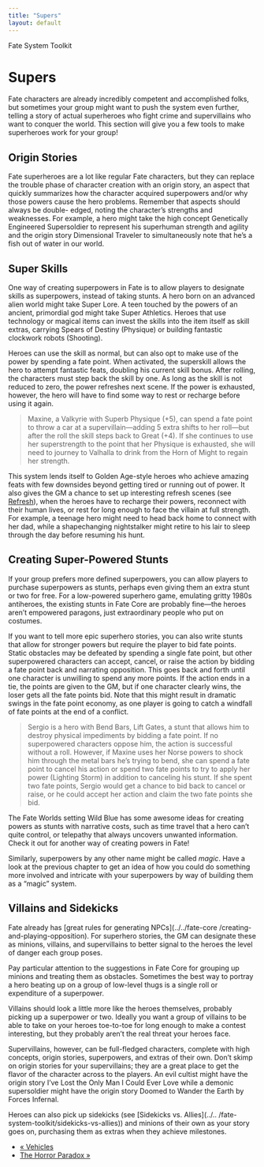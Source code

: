 ```yaml
---
title: "Supers"
layout: default
---
```

    
Fate System Toolkit

#  Supers

Fate characters are already incredibly competent and accomplished folks, but
sometimes your group might want to push the system even further, telling a
story of actual superheroes who fight crime and supervillains who want to
conquer the world. This section will give you a few tools to make superheroes
work for your group!

## Origin Stories

Fate superheroes are a lot like regular Fate characters, but they can replace
the trouble phase of character creation with an origin story, an aspect that
quickly summarizes how the character acquired superpowers and/or why those
powers cause the hero problems. Remember that aspects should always be double-
edged, noting the character’s strengths and weaknesses. For example, a hero
might take the high concept <span class="aspect">Genetically Engineered
Supersoldier</span> to represent his superhuman strength and agility and the
origin story <span class="aspect">Dimensional Traveler</span> to simultaneously note
that he’s a fish out of water in our world.

## Super Skills

One way of creating superpowers in Fate is to allow players to designate
skills as superpowers, instead of taking stunts. A hero born on an advanced
alien world might take Super Lore. A teen touched by the powers of an ancient,
primordial god might take Super Athletics. Heroes that use technology or
magical items can invest the skills into the item itself as skill extras,
carrying Spears of Destiny (Physique) or building fantastic clockwork robots
(Shooting).

Heroes can use the skill as normal, but can also opt to make use of the power
by spending a fate point. When activated, the superskill allows the hero to
attempt fantastic feats, doubling his current skill bonus. After rolling, the
characters must step back the skill by one. As long as the skill is not
reduced to zero, the power refreshes next scene. If the power is exhausted,
however, the hero will have to find some way to rest or recharge before using
it again.

> Maxine, a Valkyrie with Superb Physique (+5), can spend a fate point to
throw a car at a supervillain—adding 5 extra shifts to her roll—but after the
roll the skill steps back to Great (+4). If she continues to use her
superstrength to the point that her Physique is exhausted, she will need to
journey to Valhalla to drink from the Horn of Might to regain her strength.

This system lends itself to Golden Age-style heroes who achieve amazing feats
with few downsides beyond getting tired or running out of power. It also gives
the GM a chance to set up interesting refresh scenes (see [Refresh](../../fate-system-toolkit/refresh)), when the heroes have to recharge their
powers, reconnect with their human lives, or rest for long enough to face the
villain at full strength. For example, a teenage hero might need to head back
home to connect with her dad, while a shapechanging nightstalker might retire
to his lair to sleep through the day before resuming his hunt.

## Creating Super-Powered Stunts

If your group prefers more defined superpowers, you can allow players to
purchase superpowers as stunts, perhaps even giving them an extra stunt or two
for free. For a low-powered superhero game, emulating gritty 1980s antiheroes,
the existing stunts in Fate Core are probably fine—the heroes aren’t empowered
paragons, just extraordinary people who put on costumes.

If you want to tell more epic superhero stories, you can also write stunts
that allow for stronger powers but require the player to bid fate points.
Static obstacles may be defeated by spending a single fate point, but other
superpowered characters can accept, cancel, or raise the action by bidding a
fate point back and narrating opposition. This goes back and forth until one
character is unwilling to spend any more points. If the action ends in a tie,
the points are given to the GM, but if one character clearly wins, the loser
gets all the fate points bid. Note that this might result in dramatic swings
in the fate point economy, as one player is going to catch a windfall of fate
points at the end of a conflict.

> Sergio is a hero with Bend Bars, Lift Gates, a stunt that allows him to
destroy physical impediments by bidding a fate point. If no superpowered
characters oppose him, the action is successful without a roll. However, if
Maxine uses her Norse powers to shock him through the metal bars he’s trying
to bend, she can spend a fate point to cancel his action or spend two fate
points to try to apply her power (Lighting Storm) in addition to canceling his
stunt. If she spent two fate points, Sergio would get a chance to bid back to
cancel or raise, or he could accept her action and claim the two fate points
she bid.

The Fate Worlds setting Wild Blue has some awesome ideas for creating powers
as stunts with narrative costs, such as time travel that a hero can’t quite
control, or telepathy that always uncovers unwanted information. Check it out
for another way of creating powers in Fate!

Similarly, superpowers by any other name might be called _magic_. Have a look
at the previous chapter to get an idea of how you could do something more
involved and intricate with your superpowers by way of building them as a
“magic” system.

## Villains and Sidekicks

Fate already has [great rules for generating NPCs](../../fate-core
/creating-and-playing-opposition). For superhero stories, the GM can designate
these as minions, villains, and supervillains to better signal to the heroes
the level of danger each group poses.

Pay particular attention to the suggestions in Fate Core for grouping up
minions and treating them as obstacles. Sometimes the best way to portray a
hero beating up on a group of low-level thugs is a single roll or expenditure
of a superpower.

Villains should look a little more like the heroes themselves, probably
picking up a superpower or two. Ideally you want a group of villains to be
able to take on your heroes toe-to-toe for long enough to make a contest
interesting, but they probably aren’t the real threat your heroes face.

Supervillains, however, can be full-fledged characters, complete with high
concepts, origin stories, superpowers, and extras of their own. Don’t skimp on
origin stories for your supervillains; they are a great place to get the
flavor of the character across to the players. An evil cultist might have the
origin story <span class="aspect">I’ve Lost the Only Man I Could Ever Love</span>
while a demonic supersoldier might have the origin story <span class="aspect">Doomed
to Wander the Earth by Forces Infernal</span>.

Heroes can also pick up sidekicks (see [Sidekicks vs. Allies](../..
/fate-system-toolkit/sidekicks-vs-allies)) and minions of their own as your
story goes on, purchasing them as extras when they achieve milestones.

  * [« Vehicles](/fate-srd/fate-system-toolkit/vehicles)
  * [The Horror Paradox »](/fate-srd/fate-system-toolkit/horror-paradox)

